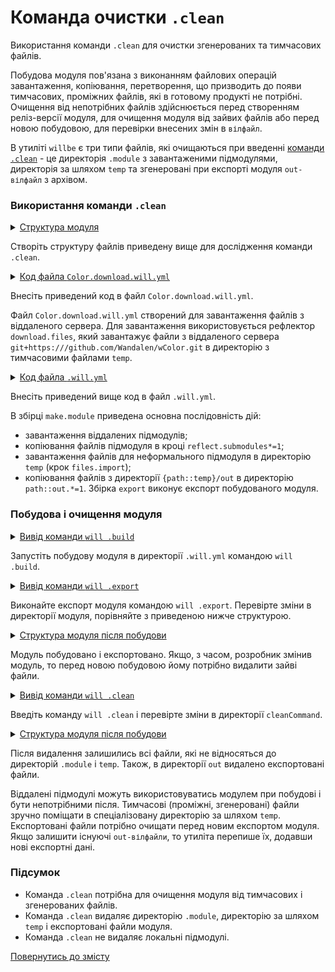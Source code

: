 # Команда очистки <code>.clean</code>

Використання команди <code>.clean</code> для очистки згенерованих та тимчасових файлів.

Побудова модуля пов'язана з виконанням файлових операцій завантаження, копіювання, перетворення, що призводить до появи тимчасових, проміжних файлів, які в готовому продукті не потрібні. Очищення від непотрібних файлів здійснюється перед створенням реліз-версії модуля, для очищення модуля від зайвих файлів або перед новою побудовою, для перевірки внесених змін в `вілфайл`. 

В утиліті `willbe` є три типи файлів, які очищаються при введенні [команди `.clean`](../concept/Command.md#Таблиця-команд-утиліти-willbe) - це директорія `.module` з завантаженими підмодулями, директорія за шляхом `temp` та згенеровані при експорті модуля `out-вілфайл` з архівом.  

### Використання команди `.clean`

<details>
  <summary><u>Структура модуля</u></summary>

```
cleanCommand
        ├── module
        │     └── Color.download.will.yml
        └── .will.yml

```

</details>

Створіть структуру файлів приведену вище для дослідження команди `.clean`.

<details>
  <summary><u>Код файла <code>Color.download.will.yml</code></u></summary>

```yaml
about :

  name : downloadFiles
  version : 0.0.1

path :

  in : '..'
  remote : 'git+https:///github.com/Wandalen/wColor.git'
  local : './temp'

reflector :

  download.files :
    src : path::remote
    dst : path::local

build :

  download.files :
    criterion :
      default : 1
    steps :
      - step::download.files

```

</details>

Внесіть приведений код в файл `Color.download.will.yml`.

Файл `Color.download.will.yml` створений для завантаження файлів з віддаленого сервера. Для завантаження використовується рефлектор `download.files`, який завантажує файли з віддаленого сервера `git+https:///github.com/Wandalen/wColor.git` в директорію з тимчасовими файлами `temp`.

<details>
  <summary><u>Код файла <code>.will.yml</code></u></summary>

```yaml
about :

  name : cleanCommand
  description : "To use .clean command"
  version : 0.0.1

submodule :

  Tools : git+https:///github.com/Wandalen/wTools.git/out/wTools#master

path :

  in : '.'
  out : 'out'
  temp : 'temp'
  out.debug :
    path : './out/module.debug'
    criterion :
      debug : 1
  out.release :
    path : './out/module.release'
    criterion :
      debug : 0

reflector :

  reflect.submodules :
    inherit : submodule::*/exported::*=1/reflector::exported.files*=1
    dst :
      basePath : .
      prefixPath : path::out.*=1
    criterion :
      debug : 1
    step : predefined.reflector

  reflect.files :
    filePath :
      '*.yml' : false
      '{path::temp}/out' : path::out.*=1
    criterion :
      debug : 1

step :

  files.import :
    currentPath : path::module.dir
    shell : 'will .each module .build'

  export.module :
    export : path::out.*=1
    criterion :
      debug : 1

build :

  make.module :
    criterion :
      default : 1
      debug : 1
    steps :
      - submodules.download
      - reflect.submodules*=1
      - files.import
      - reflect.files
  
  export : 
    criterion :
      default : 1
      export : 1
    steps :
      - export.module*=1

```

</details>

Внесіть приведений вище код в файл `.will.yml`.

В збірці `make.module` приведена основна послідовність дій: 
- завантаження віддалених підмодулів;
- копіювання файлів підмодуля в кроці `reflect.submodules*=1`;
- завантаження файлів для неформального підмодуля в директорію `temp` (крок `files.import`);
- копіювання файлів з директорії `{path::temp}/out` в директорію `path::out.*=1`.
Збірка `export` виконує експорт побудованого модуля.    

### Побудова і очищення модуля

<details>
  <summary><u>Вивід команди <code>will .build</code></u></summary>

```
[user@user ~]$ will .build
...
 Building module::cleanCommand / build::make.module
     . Read : /path_to_file/.module/Tools/out/wTools.out.will.yml
     + module::Tools was downloaded version master in 14.125s
   + 1/1 submodule(s) of module::cleanCommand were downloaded in 14.134s
   + reflect.submodules reflected 56 files /path_to_file/ : out/module.debug <- .module/Tools/proto in 2.041s
 > will .each module .build
Command ".each module .build"

Module at /path_to_file/module/Color.download.will.yml
 . Read : /path_to_file/module/Color.download.will.yml
 . Read 1 will-files in 0.270s 

    Building module::downloadFiles / build::download.files
     + download.files reflected 71 files :/// : path_to_file/temp <- git+https://github.com/Wandalen/wColor.git in 3.573s
    Built module::downloadFiles / build::download.files in 3.644s

   + reflect.files reflected 9 files /path_to_file/ : out/module.debug <- temp/out in 0.435s
  Built module::cleanCommand / build::make.module in 26.338s

```

</details>

Запустіть побудову модуля в директорії `.will.yml` командою `will .build`.

<details>
  <summary><u>Вивід команди <code>will .export</code></u></summary>

```
[user@user ~]$ will .export
...
 Exporting module::cleanCommand / build::export
   + Write out will-file /path_to_file/out/cleanCommand.out.will.yml
   + Exported export with 64 files in 2.241s
  Exported module::cleanCommand / build::export in 2.293s

```

</details>

Виконайте експорт модуля командою `will .export`. Перевірте зміни в директорії модуля, порівняйте з приведеною нижче структурою.

<details>
  <summary><u>Структура модуля після побудови</u></summary>

```
cleanCommand
        ├── .module
        │     └── Tools
        ├── module
        │     └── Color.download.will.yml
        ├── out
        │    ├── module.debug
        │    │           ├── debug
        │    │           └── dwtools
        │    ├── cleanCommand.out.tgs
        │    └── cleanCommand.out.will.yml
        ├── temp
        │     ├── out
        │    ...   ├── debug
        │          └── wColor.out.will.yml
        └── .will.yml

```

</details>

Модуль побудовано і експортовано. Якщо, з часом, розробник змінив модуль, то перед новою побудовою йому потрібно видалити зайві файли.

<details>
  <summary><u>Вивід команди <code>will .clean</code></u></summary>

```
[user@user ~]$ will .clean
...
 - Clean deleted 323 file(s) in 1.227s

```

</details>

Введіть команду `will .clean` і перевірте зміни в директорії `cleanCommand`.

<details>
  <summary><u>Структура модуля після побудови</u></summary>

```
cleanCommand
        ├── module
        │     └── Color.download.will.yml
        ├── out
        │    └── module.debug
        │                ├── debug
        │                └── dwtools
        └── .will.yml

```

</details>

Після видалення залишились всі файли, які не відносяться до директорій `.module` i `temp`. Також, в директорії `out` видалено експортовані файли.

Віддалені підмодулі можуть використовуватись модулем при побудові і бути непотрібними після. Тимчасові (проміжні, згенеровані) файли зручно поміщати в спеціалізовану директорію за шляхом `temp`. Експортовані файли потрібно очищати перед новим експортом модуля. Якщо залишити існуючі `out-вілфайли`, то утиліта перепише їх, додавши нові експортні дані. 

### Підсумок  

- Команда `.clean` потрібна для очищення модуля від тимчасових і згенерованих файлів.
- Команда `.clean` видаляє директорію `.module`, директорію за шляхом `temp` i експортовані файли модуля.  
- Команда `.clean` не видаляє локальні підмодулі.

[Повернутись до змісту](../README.md#tutorials)
